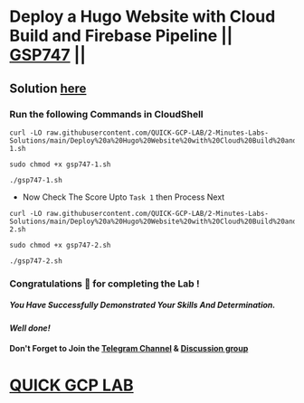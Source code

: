 # Deploy a Hugo Website with Cloud Build and Firebase Pipeline || [GSP747](https://www.cloudskillsboost.google/focuses/14353?parent=catalog) ||

## Solution [here](https://youtu.be/36-lU4ZhWhE)

### Run the following Commands in CloudShell

```
curl -LO raw.githubusercontent.com/QUICK-GCP-LAB/2-Minutes-Labs-Solutions/main/Deploy%20a%20Hugo%20Website%20with%20Cloud%20Build%20and%20Firebase%20Pipeline/gsp747-1.sh

sudo chmod +x gsp747-1.sh

./gsp747-1.sh
```

* Now Check The Score Upto `Task 1` then Process Next

```
curl -LO raw.githubusercontent.com/QUICK-GCP-LAB/2-Minutes-Labs-Solutions/main/Deploy%20a%20Hugo%20Website%20with%20Cloud%20Build%20and%20Firebase%20Pipeline/gsp747-2.sh

sudo chmod +x gsp747-2.sh

./gsp747-2.sh
```

### Congratulations 🎉 for completing the Lab !

##### *You Have Successfully Demonstrated Your Skills And Determination.*

#### *Well done!*

#### Don't Forget to Join the [Telegram Channel](https://t.me/quickgcplab) & [Discussion group](https://t.me/quickgcplabchats)

# [QUICK GCP LAB](https://www.youtube.com/@quickgcplab)
